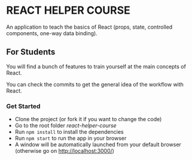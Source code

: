 # REACT HELPER COURSE

An application to teach the basics of React (props, state, controlled components, one-way data binding).

## For Students

You will find a bunch of features to train yourself at the main concepts of React.

You can check the commits to get the general idea of the workflow with React.

### Get Started

* Clone the project (or fork it if you want to change the code)
* Go to the root folder _react-helper-course_
* Run `npm install` to install the dependencies
* Run `npm start` to run the app in your browser
* A window will be automatically launched from your default browser (otherwise go on [http://localhost:3000/](http://localhost:3000/))